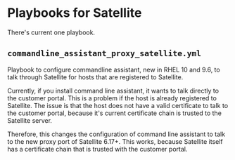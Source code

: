 # Playbooks for Satellite

There's current one playbook.

## `commandline_assistant_proxy_satellite.yml`

Playbook to configure commandline assistant, new in RHEL 10 and 9.6, to talk
through Satellite for hosts that are registered to Satellite.

Currently, if you install command line assistant, it wants to talk directly to
the customer portal. This is a problem if the host is already registered to
Satellite. The issue is that the host does not have a valid certificate to talk
to the customer portal, because it's current certificate chain is trusted to
the Satellite server.

Therefore, this changes the configuration of command line assistant to talk to
the new proxy port of Satellite 6.17+. This works, because Satellite itself has
a certificate chain that is trusted with the customer portal.
